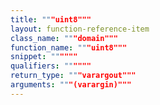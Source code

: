 ```yaml
---
title: """uint8"""
layout: function-reference-item
class_name: """domain"""
function_name: """uint8"""
snippet: """"""
qualifiers: """"""
return_type: """varargout"""
arguments: """(varargin)"""
---
```


